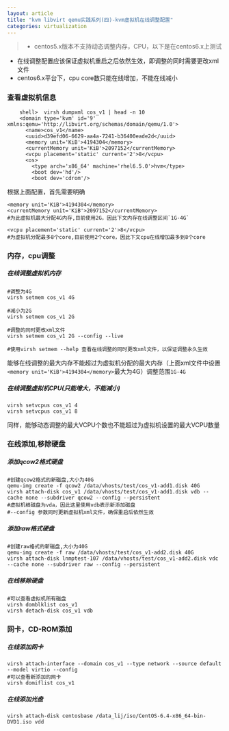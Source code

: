 ```yaml
---
layout: article
title: "kvm libvirt qemu实践系列(四)-kvm虚拟机在线调整配置"
categories: virtualization
---
```


>- centos5.x版本不支持动态调整内存，CPU，以下是在centos6.x上测试
- 在线调整配置应该保证虚拟机重启之后依然生效，即调整的同时需要更改xml文件
- centos6.x平台下，cpu core数只能在线增加，不能在线减小

### 查看虚拟机信息

``` shell
    shell>  virsh dumpxml cos_v1 | head -n 10
    <domain type='kvm' id='9' xmlns:qemu='http://libvirt.org/schemas/domain/qemu/1.0'>
      <name>cos_v1</name>
      <uuid>d39efd06-6629-aa4a-7241-b36400eade2d</uuid>
      <memory unit='KiB'>4194304</memory>
      <currentMemory unit='KiB'>2097152</currentMemory>
      <vcpu placement='static' current='2'>8</vcpu>            
      <os>
        <type arch='x86_64' machine='rhel6.5.0'>hvm</type>
        <boot dev='hd'/>
        <boot dev='cdrom'/>
```
根据上面配置，首先需要明确

``` shell
<memory unit='KiB'>4194304</memory>
<currentMemory unit='KiB'>2097152</currentMemory>
#为此虚拟机最大分配4G内存,目前使用2G，因此下文内存在线调整区间`1G-4G`

<vcpu placement='static' current='2'>8</vcpu>
#为虚拟机分配最多8个core,目前使用2个core，因此下文cpu在线增加最多到8个core
```

### 内存，cpu调整

##### 在线调整虚拟机内存

``` shell
#调整为4G
virsh setmem cos_v1 4G

#减小为2G
virsh setmem cos_v1 2G

#调整的同时更改xml文件
virsh setmem cos_v1 2G --config --live

#使用virsh setmem --help 查看在线调整的同时更改xml文件，以保证调整永久生效
```
能够在线调整的最大内存不能超过为虚拟机分配的最大内存（上面xml文件中设置`<memory unit='KiB'>4194304</memory>`最大为4G）调整范围`1G-4G`

##### 在线调整虚拟机CPU(只能增大，不能减小)

``` shell
virsh setvcpus cos_v1 4
virsh setvcpus cos_v1 8
```
同样，能够动态调整的最大VCPU个数也不能超过为虚拟机设置的最大VCPU数量


### 在线添加,移除硬盘

##### 添加qcow2格式硬盘

``` shell
#创建qcow2格式的新磁盘,大小为40G
qemu-img create -f qcow2 /data/vhosts/test/cos_v1-add1.disk 40G
virsh attach-disk cos_v1 /data/vhosts/test/cos_v1-add1.disk vdb --cache none --subdriver qcow2 --config --persistent
#虚拟机根磁盘为vda，因此这里使用vdb表示新添加磁盘
#--config 参数同时更新虚拟机xml文件，确保重启后依然生效
```

##### 添加raw格式硬盘
``` shell
#创建raw格式的新磁盘,大小为40G
qemu-img create -f raw /data/vhosts/test/cos_v1-add2.disk 40G
virsh attach-disk lnmptest-107 /data/vhosts/test/cos_v1-add2.disk vdc --cache none --subdriver raw --config --persistent
```

##### 在线移除硬盘

``` shell
#可以查看虚拟机所有磁盘
virsh domblklist cos_v1
virsh detach-disk cos_v1 vdb
```

### 网卡，CD-ROM添加

##### 在线添加网卡

``` shell
virsh attach-interface --domain cos_v1 --type network --source default --model virtio --config
#可以查看新添加的网卡
virsh domiflist cos_v1
```

##### 在线添加光盘

``` shell
virsh attach-disk centosbase /data_lij/iso/CentOS-6.4-x86_64-bin-DVD1.iso vdd
```